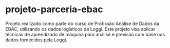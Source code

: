 # projeto-parceria-ebac
Projeto realizado como parte do curso de Profissão Análise de Dados da EBAC, utilizando os dados logísticos da Loggi. Este projeto visa aplicar técnicas de aprendizado de máquina para análise e previsão com base nos dados fornecidos pela Loggi.
